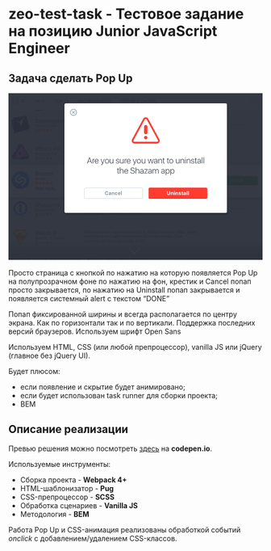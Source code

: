 # zeo-test-task - Тестовое задание на позицию Junior JavaScript Engineer
## Задача сделать Pop Up

![popup-img-example](https://github.com/hiegova/zeo-test-task/raw/master/popup-img-example.png)

Просто страница с кнопкой по нажатию на которую появляется Pop Up на полупрозрачном фоне по нажатию на фон, крестик и Cancel попап просто закрывается, по нажатию на Uninstall попап закрывается и появляется системный alert с текстом “DONE”

Попап фиксированной ширины и всегда располагается по центру экрана. Как по горизонтали так и по вертикали.
Поддержка последних версий браузеров.
Используем шрифт Open Sans

Используем HTML, CSS (или любой препроцессор), vanilla JS или jQuery (главное без jQuery UI).

Будет плюсом:
- если появление и скрытие будет анимировано;
- если будет использован task runner для сборки проекта;
- BEM

## Описание реализации
Превью решения можно посмотреть [здесь](https://codepen.io/hiegova/full/daZgGm) на **codepen.io**.

Используемые инструменты:
- Cборка проекта - **Webpack 4+**
- HTML-шаблонизатор - **Pug**
- CSS-препроцессор - **SCSS**
- Обработка сценариев - **Vanilla JS**
- Методология - **BEM**

Работа Pop Up и CSS-анимация реализованы обработкой событий *onclick* с добавлением/удалением CSS-классов.
